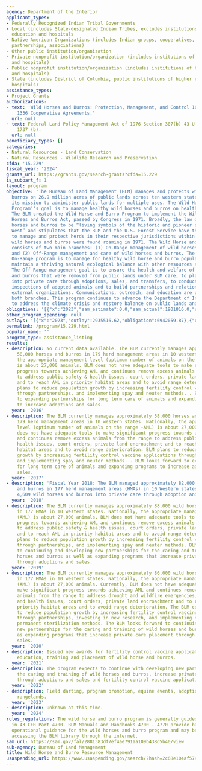 ```yaml
---
agency: Department of the Interior
applicant_types:
- Federally Recognized Indian Tribal Governments
- Local (includes State-designated Indian Tribes, excludes institutions of higher
  education and hospitals
- Native American Organizations (includes Indian groups, cooperatives, corporations,
  partnerships, associations)
- Other public institution/organization
- Private nonprofit institution/organization (includes institutions of higher education
  and hospitals)
- Public nonprofit institution/organization (includes institutions of higher education
  and hospitals)
- State (includes District of Columbia, public institutions of higher education and
  hospitals)
assistance_types:
- Project Grants
authorizations:
- text: 'Wild Horses and Burros: Protection, Management, and Control 16 U.S.C. &sect;
    1336 Cooperative Agreements.'
  url: null
- text: Federal Land Policy Management Act of 1976 Section 307(b) 43 U.S.C. &sect;
    1737 (b).
  url: null
beneficiary_types: []
categories:
- Natural Resources - Land Conservation
- Natural Resources - Wildlife Research and Preservation
cfda: '15.229'
fiscal_year: '2024'
grants_url: https://grants.gov/search-grants?cfda=15.229
is_subpart_f: 1
layout: program
objective: 'The Bureau of Land Management (BLM) manages and protects wild horses and
  burros on 26.9 million acres of public lands across ten western states as part of
  its mission to administer public lands for multiple uses. The Wild Horse and Burro
  Program''s goal is to manage healthy wild horses and burros on healthy public rangelands.
  The BLM created the Wild Horse and Burro Program to implement the Wild-Free Roaming
  Horses and Burros Act, passed by Congress in 1971. Broadly, the law declares wild
  horses and burros to be “living symbols of the historic and pioneer spirit of the
  West” and stipulates that the BLM and the U.S. Forest Service have the responsibility
  to manage and protect herds in their respective jurisdictions within areas where
  wild horses and burros were found roaming in 1971. The Wild Horse and Burro Program
  consists of two main branches: (1) On-Range management of wild horses and burros,
  and (2) Off-Range management and care of wild horses and burros. The goal of the
  On-Range program is to manage for healthy wild horse and burro populations and to
  maintain a thriving natural ecological balance with other resources and land uses.
  The Off-Range management goal is to ensure the health and welfare of wild horses
  and burros that were removed from public lands under BLM care, to place animals
  into private care through adoptions, sales, and transfers, to conduct compliance
  inspections of adopted animals and to build partnerships and relationships with
  external organizations. Communications, outreach, and education are priorities of
  both branches. This program continues to advance the Department of Interior''s priorities
  to address the climate crisis and restore balance on public lands and waters.'
obligations: '[{"x":"2023","sam_estimate":0.0,"sam_actual":1901816.0,"usa_spending_actual":1825314.86},{"x":"2024","sam_estimate":0.0,"sam_actual":9009302.0,"usa_spending_actual":8960408.98},{"x":"2025","sam_estimate":0.0,"sam_actual":1000000.0,"usa_spending_actual":0.0}]'
other_program_spending: null
outlays: '[{"x":"2023","outlay":2935516.62,"obligation":6942059.87},{"x":"2024","outlay":0.0,"obligation":3725234.53},{"x":"2025","outlay":0.0,"obligation":0.0}]'
permalink: /program/15.229.html
popular_name: ''
program_type: assistance_listing
results:
- description: No current data available. The BLM currently manages approximately
    58,000 horses and burros in 179 herd management areas in 10 western states. Nationally,
    the appropriate management level (optimum number of animals on the range -AML)
    is about 27,000 animals. BLM does not have adequate tools to make significant
    progress towards achieving AML and continues remove excess animals from the range
    to address public safety & health issues, court orders, private land encroachment
    and to reach AML in priority habitat areas and to avoid range deterioration. BLM
    plans to reduce population growth by increasing fertility control vaccine applications
    through partnerships, and implementing spay and neuter methods. . BLM looks forward
    to expanding partnerships for long term care of animals and expanding programs
    to increase adoptions and sales.
  year: '2016'
- description: The BLM currently manages approximately 58,000 horses and burros in
    179 herd management areas in 10 western states. Nationally, the appropriate management
    level (optimum number of animals on the range -AML) is about 27,000 animals. BLM
    does not have adequate tools to make significant progress towards achieving AML
    and continues remove excess animals from the range to address public safety &
    health issues, court orders, private land encroachment and to reach AML in priority
    habitat areas and to avoid range deterioration. BLM plans to reduce population
    growth by increasing fertility control vaccine applications through partnerships,
    and implementing spay and neuter methods. . BLM looks forward to expanding partnerships
    for long term care of animals and expanding programs to increase adoptions and
    sales.
  year: '2017'
- description: 'Fiscal Year 2018: The BLM managed approximately 82,000 wild horses
    and burros in 177 herd management areas (HMAs) in 10 Western states and placed
    4,609 wild horses and burros into private care through adoption and sales Nationwide.'
  year: '2018'
- description: The BLM currently manages approximately 88,000 wild horses and burros
    in 177 HMAs in 10 western states. Nationally, the appropriate management level
    (AML) is about 27,000 animals. BLM does not have adequate tools to make significant
    progress towards achieving AML and continues remove excess animals from the range
    to address public safety & health issues, court orders, private land encroachment
    and to reach AML in priority habitat areas and to avoid range deterioration. BLM
    plans to reduce population growth by increasing fertility control vaccine applications
    through partnerships, and implementing spay and neuter methods. BLM looks forward
    to continuing and developing new partnerships for the caring and training of wild
    horses and burros as well as expanding programs that increase private care placement
    through adoptions and sales.
  year: '2019'
- description: The BLM currently manages approximately 86,000 wild horses and burros
    in 177 HMAs in 10 western states. Nationally, the appropriate management level
    (AML) is about 27,000 animals. Currently, BLM does not have adequate tools to
    make significant progress towards achieving AML and continues removing excess
    animals from the range to address drought and wildfire emergencies, public safety
    and health issues, court orders, private land encroachment and to reach AML in
    priority habitat areas and to avoid range deterioration. The BLM continues efforts
    to reduce population growth by increasing fertility control vaccine applications
    through partnerships, investing in new research, and implementing non-surgical,
    permanent sterilization methods. The BLM looks forward to continuing and developing
    new partnerships for the caring and training of wild horses and burros as well
    as expanding programs that increase private care placement through adoptions and
    sales.
  year: '2020'
- description: Issued new awards for fertility control vaccine applications, public
    education, training and placement of wild horse and burros.
  year: '2021'
- description: The program expects to continue with developing new partnerships for
    the caring and training of wild horses and burros, increase private care placement
    through adoptions and sales and fertility control vaccine applications.
  year: '2022'
- description: Field darting, program promotion, equine events, adoptions, healthy
    rangelands.
  year: '2023'
- description: Unknown at this time.
  year: '2024'
rules_regulations: The wild horse and burro program is generally guided by provisions
  in 43 CFR Part 4700. BLM Manuals and Handbooks 4700 - 4770 provide basic program
  operational guidance for the wild horses and burro program and may be obtained by
  accessing the BLM library through the internet.
sam_url: https://sam.gov/fal/2881383df7ef4ae791aa109b438d5b40/view
sub-agency: Bureau of Land Management
title: Wild Horse and Burro Resource Management
usaspending_url: https://www.usaspending.gov/search/?hash=2c68e104af5745dfe270f16e31c744d0
---
```

